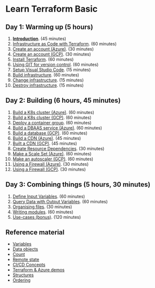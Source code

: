 # Learn Terraform Basic

## Day 1: Warming up (5 hours)

1. [**Introduction**](introduction.md). (45 minutes)
2. [Infrastructure as Code with Terraform](infrastructure-as-code-with-terraform.md). (60 minutes)
3. [Create an account (Azure)](create-an-account-azure.md). (30 minutes)
4. [Create an account (GCP)](create-an-account-gcp.md). (30 minutes)
5. [Install Terraform](install-terraform.md). (60 minutes)
6. [Using GIT for version control](using-git-for-version-control.md). (60 minutes)
7. [Setup Visual Studio Code](visual-studio-code.md). (15 minutes)
8. [Build infrastructure](build-infrastructure.md). (60 minutes)
9. [Change infrastructure](change-infrastructure.md). (15 minutes)
10. [Destroy infrastructure](destroy-infrastructure.md). (15 minutes)

## Day 2: Building (6 hours, 45 minutes)

1. [Build a K8s cluster (Azure)](build-infrastructure-k8s-cluster-azure.md). (60 minutes)
2. [Build a K8s cluster (GCP)](build-infrastructure-k8s-cluster-gcp.md). (60 minutes)
3. [Deploy a container group](build-infrastructure-container-group.md). (60 minutes)
4. [Build a DBAAS service (Azure)](build-infrastructure-dbaas.md). (60 minutes)
5. [Build a database (GCP)](build-infrastructure-sql-db.md). (60 minutes)
6. [Build a CDN (Azure)](build-infrastructure-cdn-endpoint.md). (45 minutes)
7. [Built a CDN (GCP)](build-infrastructure-cdn-gcp). (45 minutes)
8. [Create Resource Dependencies](create-resource-dependencies.md). (30 minutes)
9. [Make a Scale Set (Azure)](build-infrastructure-scale-set.md). (60 minutes)
10. [Make an autoscaler (GCP)](build-infrastructure-compute-autoscaler.md). (60 minutes)
11. [Using a Firewall (Azure)](build-infrastructure-firewall-azure.md). (30 minutes)
12. [Using a Firewall (GCP)](build-infrastructure-firewall-gcp.md). (30 minutes)

## Day 3: Combining things (5 hours, 30 minutes)

1. [Define Input Variables](define-input-variables.md). (60 minutes)
2. [Query Data with Output Variables](query-data-with-output-variables.md). (60 minutes)
3. [Organising files](organizing-files.md). (30 minutes)
4. [Writing modules](writing-modules.md). (60 minutes)
5. [Use-cases (bonus)](use-cases.md). (120 minutes)

## Reference material

- [Variables](variables.md)
- [Data objects](data.md)
- [Count](count.md)
- [Remote state](remote-state.md)
- [CI/CD Concepts](ci-cd-concepts.md)
- [Terraform & Azure demos](https://github.com/stacksimplify/hashicorp-certified-terraform-associate-on-azure)
- [Structures](structures.md)
- [Ordering](ordering.md)
